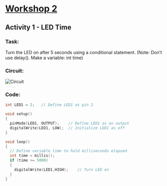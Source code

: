 # [Workshop 2](https://Snowflower2020.github.io/BMES/Workshops/Workshop2)

## Activity 1 - LED Time

### Task:
Turn the LED on after 5 seconds using a conditional statement. (Note: Don’t use delay(). Make a variable: int time)

### Circuit:
![Circuit](https://Snowflower2020.github.io/BMES/Workshops/Workshop2/Activity1/W2A1_Circuit%20(2).png)

### Code: 

```c++
int LED1 = 2;   // Define LED1 as pin 2

void setup()
{
  pinMode(LED1, OUTPUT);    // Define LED1 as an output
  digitalWrite(LED1, LOW);  // Initialize LED1 as off	
}

void loop()
{
  // Define variable time to hold milliseconds elapsed
  int time = millis();  
  if (time >= 5000)		     
  {
    digitalWrite(LED1,HIGH);	// Turn LED on
  }
}
```
